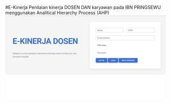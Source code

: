 #E-Kinerja
Penilaian kinerja DOSEN DAN karyawan pada IBN PRINGSEWU menggunakan Analitical Hierarchy Process (AHP)
![alt text](https://github.com/mardiyanto/kinerjadosen/blob/main/sc.jpg?raw=true)

